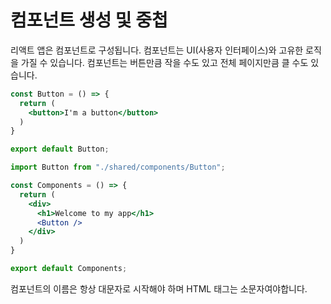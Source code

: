 # 컴포넌트 생성 및 중첩
리액트 앱은 컴포넌트로 구성됩니다.
컴포넌트는 UI(사용자 인터페이스)와 고유한 로직을 가질 수 있습니다.
컴포넌트는 버튼만큼 작을 수도 있고 전체 페이지만큼 클 수도 있습니다.
```jsx
const Button = () => {
  return (
    <button>I'm a button</button>
  )
}

export default Button;
```

```jsx
import Button from "./shared/components/Button";

const Components = () => {
  return (
    <div>
      <h1>Welcome to my app</h1>
      <Button />
    </div>
  )
}

export default Components;
```

컴포넌트의 이름은 항상 대문자로 시작해야 하며 HTML 태그는 소문자여야합니다.
